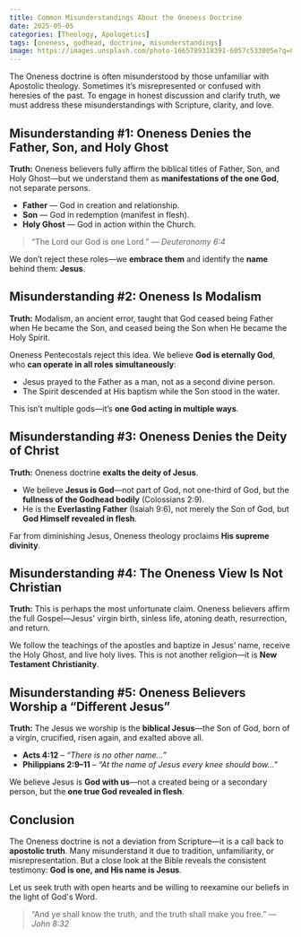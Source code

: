 ```yaml
---
title: Common Misunderstandings About the Oneness Doctrine
date: 2025-05-05
categories: [Theology, Apologetics]
tags: [oneness, godhead, doctrine, misunderstandings]
image: https://images.unsplash.com/photo-1665789318391-6057c533005e?q=80&w=1932&auto=format&fit=crop&ixlib=rb-4.1.0&ixid=M3wxMjA3fDB8MHxwaG90by1wYWdlfHx8fGVufDB8fHx8fA%3D%3D
---
```


The Oneness doctrine is often misunderstood by those unfamiliar with Apostolic theology. Sometimes it’s misrepresented or confused with heresies of the past. To engage in honest discussion and clarify truth, we must address these misunderstandings with Scripture, clarity, and love.

## Misunderstanding #1: Oneness Denies the Father, Son, and Holy Ghost

**Truth:** Oneness believers fully affirm the biblical titles of Father, Son, and Holy Ghost—but we understand them as **manifestations of the one God**, not separate persons.

- **Father** — God in creation and relationship.
- **Son** — God in redemption (manifest in flesh).
- **Holy Ghost** — God in action within the Church.

> “The Lord our God is one Lord.” — _Deuteronomy 6:4_

We don’t reject these roles—we **embrace them** and identify the **name** behind them: **Jesus**.

## Misunderstanding #2: Oneness Is Modalism

**Truth:** Modalism, an ancient error, taught that God ceased being Father when He became the Son, and ceased being the Son when He became the Holy Spirit.

Oneness Pentecostals reject this idea. We believe **God is eternally God**, who **can operate in all roles simultaneously**:

- Jesus prayed to the Father as a man, not as a second divine person.
- The Spirit descended at His baptism while the Son stood in the water.

This isn’t multiple gods—it’s **one God acting in multiple ways**.

## Misunderstanding #3: Oneness Denies the Deity of Christ

**Truth:** Oneness doctrine **exalts the deity of Jesus**.

- We believe **Jesus is God**—not part of God, not one-third of God, but the **fullness of the Godhead bodily** (Colossians 2:9).
- He is the **Everlasting Father** (Isaiah 9:6), not merely the Son of God, but **God Himself revealed in flesh**.

Far from diminishing Jesus, Oneness theology proclaims **His supreme divinity**.

## Misunderstanding #4: The Oneness View Is Not Christian

**Truth:** This is perhaps the most unfortunate claim. Oneness believers affirm the full Gospel—Jesus' virgin birth, sinless life, atoning death, resurrection, and return.

We follow the teachings of the apostles and baptize in Jesus’ name, receive the Holy Ghost, and live holy lives. This is not another religion—it is **New Testament Christianity**.

## Misunderstanding #5: Oneness Believers Worship a “Different Jesus”

**Truth:** The Jesus we worship is the **biblical Jesus**—the Son of God, born of a virgin, crucified, risen again, and exalted above all.

- **Acts 4:12** – _“There is no other name…”_
- **Philippians 2:9–11** – _“At the name of Jesus every knee should bow…”_

We believe Jesus is **God with us**—not a created being or a secondary person, but the **one true God revealed in flesh**.

## Conclusion

The Oneness doctrine is not a deviation from Scripture—it is a call back to **apostolic truth**. Many misunderstand it due to tradition, unfamiliarity, or misrepresentation. But a close look at the Bible reveals the consistent testimony: **God is one, and His name is Jesus**.

Let us seek truth with open hearts and be willing to reexamine our beliefs in the light of God's Word.

> “And ye shall know the truth, and the truth shall make you free.” — _John 8:32_
